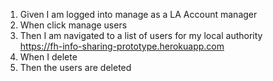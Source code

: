 1. Given I am logged into manage as a LA Account manager
2. When click manage users
3. Then I am navigated to a list of users for my local authority<br/>
   https://fh-info-sharing-prototype.herokuapp.com
4. When I delete
5. Then the users are deleted